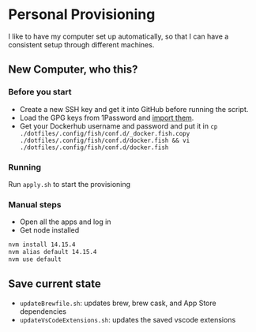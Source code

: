 # Personal Provisioning

I like to have my computer set up automatically, so that I can have a consistent setup through different machines.

## New Computer, who this?

### Before you start

- Create a new SSH key and get it into GitHub before running the script.
- Load the GPG keys from 1Password and [import them](https://makandracards.com/makandra-orga/37763-gpg-extract-private-key-and-import-on-different-machine).
- Get your Dockerhub username and password and put it in `cp ./dotfiles/.config/fish/conf.d/_docker.fish.copy ./dotfiles/.config/fish/conf.d/docker.fish && vi ./dotfiles/.config/fish/conf.d/docker.fish`

### Running

Run `apply.sh` to start the provisioning

### Manual steps

- Open all the apps and log in
- Get node installed

```sh
nvm install 14.15.4
nvm alias default 14.15.4
nvm use default
```

## Save current state

- `updateBrewfile.sh`: updates brew, brew cask, and App Store dependencies
- `updateVsCodeExtensions.sh`: updates the saved vscode extensions
